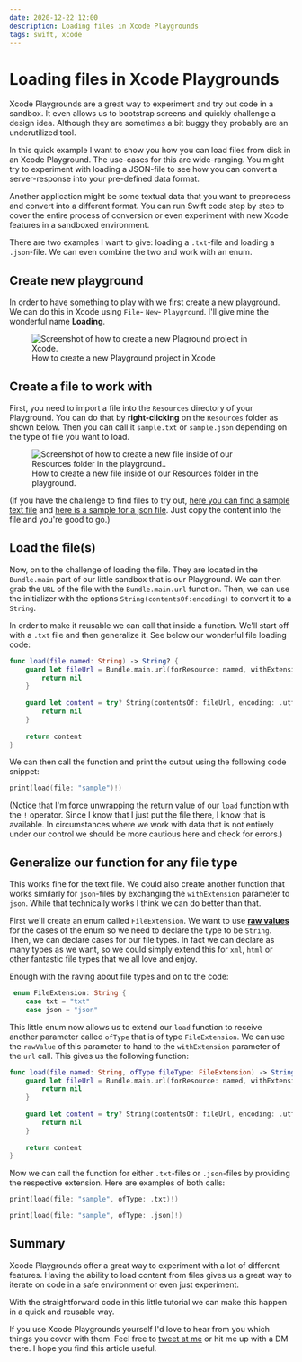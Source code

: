 ```yaml
---
date: 2020-12-22 12:00
description: Loading files in Xcode Playgrounds
tags: swift, xcode
---
```


# Loading files in Xcode Playgrounds

Xcode Playgrounds are a great way to experiment and try out code in a sandbox. It even allows us to bootstrap screens and quickly challenge a design idea. Although they are sometimes a bit buggy they probably are an underutilized tool.

In this quick example I want to show you how you can load files from disk in an Xcode Playground. The use-cases for this are wide-ranging. You might try to experiment with loading a JSON-file to see how you can convert a server-response into your pre-defined data format. 

Another application might be some textual data that you want to preprocess and convert into a different format. You can run Swift code step by step to cover the entire process of conversion or even experiment with new Xcode features in a sandboxed environment.

There are two examples I want to give: loading a `.txt`-file and loading a `.json`-file. We can even combine the two and work with an enum.

## Create new playground

In order to have something to play with we first create a new playground. We can do this in Xcode using `File`- `New`- `Playground`. I'll give mine the wonderful name **Loading**.

<figure>
    <img class="medium-image" src="../../images/posts/loading-files-in-playgrounds/create-new-project.png" alt="Screenshot of how to create a new Plaground project in Xcode." />
    <figcaption>How to create a new Playground project in Xcode</figcaption>
</figure>


## Create a file to work with

First, you need to import a file into the `Resources` directory of your Playground. You can do that by **right-clicking** on the `Resources`  folder as shown below. Then you can call it `sample.txt` or `sample.json` depending on the type of file you want to load. 

<figure>
    <img class="medium-image" src="../../images/posts/loading-files-in-playgrounds/create-new-file.png" alt="Screenshot of how to create a new file inside of our Resources folder in the playground.." />
    <figcaption>How to create a new file inside of our Resources folder in the playground.</figcaption>
</figure>

(If you have the challenge to find files to try out, [here you can find a sample text file](https://www.le.ac.uk/oerresources/bdra/html/resources/example.txt) and [here is a sample for a json file](https://tools.learningcontainer.com/sample-json.json). Just copy the content into the file and you're good to go.)

## Load the file(s)

Now, on to the challenge of loading the file. They are located in the `Bundle.main` part of our little sandbox that is our Playground. We can then grab the `URL` of the file with the `Bundle.main.url` function. Then, we can use the initializer with the options `String(contentsOf:encoding)` to convert it to a `String`.

In order to make it reusable we can call that inside a function. We'll start off with a `.txt` file and then generalize it. See below our wonderful file loading code:

```swift
func load(file named: String) -> String? {
    guard let fileUrl = Bundle.main.url(forResource: named, withExtension: "txt") else {
        return nil
    }
    
    guard let content = try? String(contentsOf: fileUrl, encoding: .utf8) else {
        return nil
    }
    
    return content
}
```

We can then call the function and print the output using the following code snippet:

```swift
print(load(file: "sample")!)
```

(Notice that I'm force unwrapping the  return value of our `load` function with the `!` operator. Since I know that I just put the file there, I know that is available. In circumstances where we work with data that is not entirely under our control we should be more cautious here and check for errors.)

## Generalize our function for any file type

This works fine for the text file. We could also create another function that works similarly for `json`-files by exchanging the `withExtension` parameter to `json`. While that technically works I think we can do better than that.

First we'll create an enum called `FileExtension`. We want to use **[raw values](https://docs.swift.org/swift-book/LanguageGuide/Enumerations.html)** for the cases of the enum so we need to declare the type to be `String`. Then, we can declare cases for our file types. In fact we can declare as many types as we want, so we could simply extend this for `xml`, `html` or other fantastic file types that we all love and enjoy.

Enough with the raving about file types and on to the code:

```swift
 enum FileExtension: String {
    case txt = "txt"
    case json = "json"

```

This little enum now allows us to extend our `load` function to receive another parameter called `ofType` that is of type `FileExtension`.  We can use the `rawValue` of this parameter to hand to the `withExtension` parameter of the `url` call. This gives us the following function:

```swift
func load(file named: String, ofType fileType: FileExtension) -> String? {
    guard let fileUrl = Bundle.main.url(forResource: named, withExtension: fileType.rawValue) else {
        return nil
    }
    
    guard let content = try? String(contentsOf: fileUrl, encoding: .utf8) else {
        return nil
    }
    
    return content
}
```

Now we can call the function for either `.txt`-files or `.json`-files by providing the respective extension. Here are examples of both calls:

```swift
print(load(file: "sample", ofType: .txt)!)

print(load(file: "sample", ofType: .json)!)
```

## Summary

Xcode Playgrounds offer a great way to experiment with a lot of different features. Having the ability to load content from files gives us a great way to iterate on code in a safe environment or even just experiment.

With the straightforward code in this little tutorial we can make this happen in a quick and reusable way.  

If you use Xcode Playgrounds yourself I'd love to hear from you which things you cover with them. Feel free to [tweet at me](https://twitter.com/stefanjblos) or hit me up with a DM there. I hope you find this article useful.
